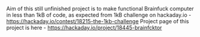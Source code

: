Aim of this still unfinished project is to make functional Brainfuck computer in less than 1kB of code, as expected from 1kB challenge on hackaday.io - https://hackaday.io/contest/18215-the-1kb-challenge
Project page of this project is here - https://hackaday.io/project/18445-brainfcktor
